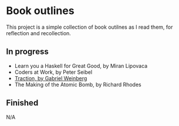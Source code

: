 # Book outlines
This project is a simple collection of book outilnes as I read them, for reflection and recollection.

## In progress
* Learn you a Haskell for Great Good, by Miran Lipovaca
* Coders at Work, by Peter Seibel
* [Traction, by Gabriel Weinberg](outlines/traction.md)
* The Making of the Atomic Bomb, by Richard Rhodes

## Finished
N/A
